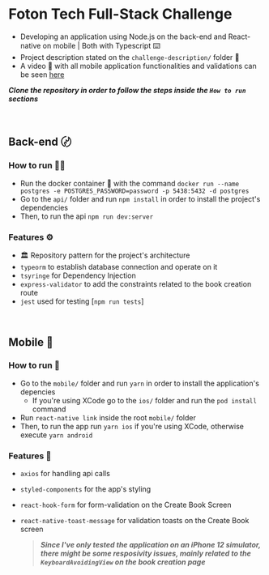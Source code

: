# Foton Tech Full-Stack Challenge 

- Developing an application using Node.js on the back-end and React-native on mobile | Both with Typescript ⌨️
- Project description stated on the `challenge-description/` folder 📁
- A video 🎥 with all mobile application functionalities and validations can be seen [here](https://www.youtube.com/watch?v=Vb1VjrGGCw4)

**_Clone the repository in order to follow the steps inside the `How to run` sections_**

<br>

## Back-end 〄
### How to run 🏃🏻
- Run the docker container 🐳 with the command `docker run --name postgres -e POSTGRES_PASSWORD=password -p 5438:5432 -d postgres`
- Go to the `api/` folder and run `npm install` in order to install the project's dependencies
- Then, to run the api `npm run dev:server`

### Features ⚙️
- 🏛 Repository pattern for the project's architecture
- `typeorm` to establish database connection and operate on it
- `tsyringe` for Dependency Injection
- `express-validator` to add the constraints related to the book creation route
- `jest` used for testing [`npm run tests`]

<br>

## Mobile 📱
### How to run 👟
- Go to the `mobile/` folder and run `yarn` in order to install the application's depencies
  - If you're using XCode go to the `ios/` folder and run the `pod install` command   
- Run `react-native link` inside the root `mobile/` folder 
- Then, to run the app run `yarn ios` if you're using XCode, otherwise execute `yarn android`

### Features 🔭
- `axios` for handling api calls 
- `styled-components` for the app's styling
- `react-hook-form` for form-validation on the Create Book Screen 
- `react-native-toast-message` for validation toasts on the Create Book screen 

  > **_Since I've only tested the application on an iPhone 12 simulator, there might be some resposivity issues, mainly related to the `KeyboardAvoidingView` on the book creation page_**
